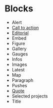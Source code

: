 # Blocks

- Alert
- [Call to action](blocks/cta.md)
- [Editorial](blocks/editorial.md)
- Embed
- Figure
- Gallery
- Gauges
- Infos
- Images
- Latest
- Map
- Paragraph
- Pushes
- [Quote](blocks/quote.md)
- Selected projects
- Title